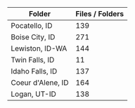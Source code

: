 | Folder            |   Files / Folders |
|-------------------|-------------------|
| Pocatello, ID     |               139 |
| Boise City, ID    |               271 |
| Lewiston, ID-WA   |               144 |
| Twin Falls, ID    |                11 |
| Idaho Falls, ID   |               137 |
| Coeur d'Alene, ID |               164 |
| Logan, UT-ID      |               138 |